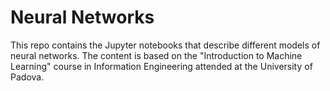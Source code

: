# Neural Networks

This repo contains the Jupyter notebooks that describe different models of neural networks. The content is based on the "Introduction to Machine Learning" course in Information Engineering attended at the University of Padova.
